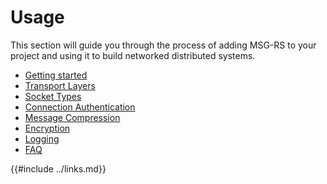# Usage

This section will guide you through the process of adding MSG-RS to your project and
using it to build networked distributed systems.

- [Getting started](./getting-started.md)
- [Transport Layers](./transport-layers.md)
- [Socket Types](./socket-types.md)
- [Connection Authentication](./authentication.md)
- [Message Compression](./compression.md)
- [Encryption](./encryption.md)
- [Logging](./logging.md)
- [FAQ](./faq.md)

{{#include ../links.md}}

